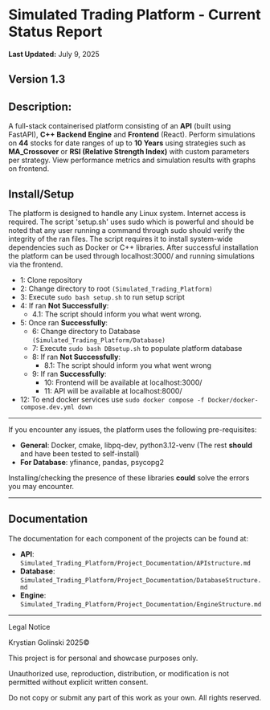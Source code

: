 # Simulated Trading Platform - Current Status Report

**Last Updated:** July 9, 2025  

## Version 1.3 

## Description:

A full-stack containerised platform consisting of an **API** (built using FastAPI), **C++ Backend Engine** and **Frontend** (React). Perform simulations on **44** stocks for date ranges of up to **10 Years** using strategies such as **MA_Crossover** or **RSI (Relative Strength Index)** with custom parameters per strategy. View performance metrics and simulation results with graphs on frontend. 

## Install/Setup

The platform is designed to handle any Linux system. Internet access is required. The script 'setup.sh' uses sudo which is powerful and should be noted that any user running a command through sudo should verify the integrity of the ran files. The script requires it to install system-wide dependencies such as Docker or C++ libraries. After successful installation the platform can be used through localhost:3000/ and running simulations via the frontend.

- 1: Clone repository
- 2: Change directory to root `(Simulated_Trading_Platform)`
- 3: Execute `sudo bash setup.sh` to run setup script
- 4: If ran **Not Successfully**:
  - 4.1: The script should inform you what went wrong.
- 5: Once ran **Successfully**:
  - 6: Change directory to Database `(Simulated_Trading_Platform/Database)`
  - 7: Execute `sudo bash DBsetup.sh` to populate platform database
  - 8: If ran **Not Successfully**:
    - 8.1: The script should inform you what went wrong
  - 9: If ran **Successfully**:
      - 10: Frontend will be available at localhost:3000/
      - 11: API will be available at localhost:8000/
- 12: To end docker services use `sudo docker compose -f Docker/docker-compose.dev.yml down`
---

If you encounter any issues, the platform uses the following pre-requisites:

- **General**: Docker, cmake, libpq-dev, python3.12-venv (The rest **should** and have been tested to self-install)
- **For Database**: yfinance, pandas, psycopg2

Installing/checking the presence of these libraries **could** solve the errors you may encounter.

---
## Documentation

The documentation for each component of the projects can be found at:

- **API**: `Simulated_Trading_Platform/Project_Documentation/APIstructure.md`
- **Database**: `Simulated_Trading_Platform/Project_Documentation/DatabaseStructure.md`
- **Engine**: `Simulated_Trading_Platform/Project_Documentation/EngineStructure.md`

---

Legal Notice

Krystian Golinski 2025©

This project is for personal and showcase purposes only.

Unauthorized use, reproduction, distribution, or modification is not permitted without explicit written consent.

Do not copy or submit any part of this work as your own. All rights reserved.
